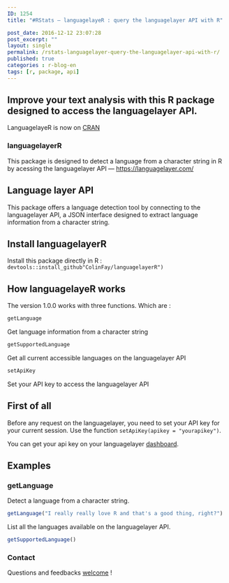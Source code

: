 ```yaml
---
ID: 1254
title: "#RStats — languagelayeR : query the languagelayer API with R"

post_date: 2016-12-12 23:07:28
post_excerpt: ""
layout: single
permalink: /rstats-languagelayer-query-the-languagelayer-api-with-r/
published: true
categories : r-blog-en
tags: [r, package, api]
---
```

## Improve your text analysis with this R package designed to access the languagelayer API.
LanguagelayeR is now on <a href="https://cran.r-project.org/package=languagelayeR">CRAN</a>

### languagelayerR
This package is designed to detect a language from a character string in R by acessing the languagelayer API — <a href="https://languagelayer.com/">https://languagelayer.com/</a>

## Language layer API
This package offers a language detection tool by connecting to the languagelayer API, a JSON interface designed to extract language information from a character string.

## Install languagelayerR
Install this package directly in R : `devtools::install_github"ColinFay/languagelayerR")`
## How languagelayeR works
The version 1.0.0 works with three functions. Which are :

```r 
getLanguage
``` 

Get language information from a character string

```r 
getSupportedLanguage
``` 

Get all current accessible languages on the languagelayer API

```r 
setApiKey
``` 
Set your API key to access the languagelayer API

## First of all
Before any request on the languagelayer, you need to set your API key for your current session. Use the function `setApiKey(apikey = "yourapikey")`.

You can get your api key on your languagelayer <a href="https://languagelayer.com/dashboard">dashboard</a>.

## Examples
### getLanguage
Detect a language from a character string.

```r
getLanguage("I really really love R and that's a good thing, right?")
```

List all the languages available on the languagelayer API.
```r
getSupportedLanguage()
```
### Contact

Questions and feedbacks <a href="mailto:contact@colinfay.me">welcome</a> !
&nbsp;






